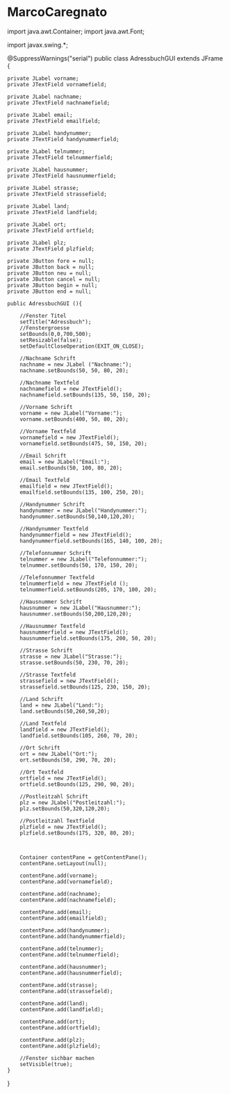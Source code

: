 # MarcoCaregnato
import java.awt.Container;
import java.awt.Font;

import javax.swing.*;

@SuppressWarnings("serial")
public class AdressbuchGUI extends JFrame {
	
	private JLabel vorname;
	private JTextField vornamefield; 
	
	private JLabel nachname;
	private JTextField nachnamefield;
	 
	private JLabel email;
	private JTextField emailfield;
	
	private JLabel handynummer;
	private JTextField handynummerfield;
	
	private JLabel telnummer;
	private JTextField telnummerfield;
	
	private JLabel hausnummer;
	private JTextField hausnummerfield;
	
	private JLabel strasse;
	private JTextField strassefield;
	
	private JLabel land;
	private JTextField landfield;
	
	private JLabel ort;
	private JTextField ortfield;
	
	private JLabel plz;
	private JTextField plzfield;
	
	private JButton fore = null;
	private JButton back = null;
	private JButton neu = null;
	private JButton cancel = null;
	private JButton begin = null;
	private JButton end = null;
	
	public AdressbuchGUI (){
		
		//Fenster Titel
		setTitle("Adressbuch");
		//Fenstergroesse
		setBounds(0,0,700,500);
		setResizable(false);
		setDefaultCloseOperation(EXIT_ON_CLOSE);
		
		//Nachname Schrift
		nachname = new JLabel ("Nachname:");
		nachname.setBounds(50, 50, 80, 20);
		
		//Nachname Textfeld
		nachnamefield = new JTextField();
		nachnamefield.setBounds(135, 50, 150, 20);
		
		//Vorname Schrift
		vorname = new JLabel("Vorname:");
		vorname.setBounds(400, 50, 80, 20);
		
		//Vorname Textfeld
		vornamefield = new JTextField();
		vornamefield.setBounds(475, 50, 150, 20);
		
		//Email Schrift
		email = new JLabel("Email:");
		email.setBounds(50, 100, 80, 20);
		
		//Email Textfeld
		emailfield = new JTextField();
		emailfield.setBounds(135, 100, 250, 20);
		
		//Handynummer Schrift
		handynummer = new JLabel("Handynummer:");
		handynummer.setBounds(50,140,120,20);
		
		//Handynummer Textfeld
		handynummerfield = new JTextField();
		handynummerfield.setBounds(165, 140, 100, 20);
		
		//Telefonnummer Schrift
		telnummer = new JLabel("Telefonnummer:");
		telnummer.setBounds(50, 170, 150, 20);
		
		//Telefonnummer Textfeld
		telnummerfield = new JTextField ();
		telnummerfield.setBounds(205, 170, 100, 20);
		
		//Hausnummer Schrift
		hausnummer = new JLabel("Hausnummer:");
		hausnummer.setBounds(50,200,120,20);
		
		//Hausnummer Textfeld
		hausnummerfield = new JTextField();
		hausnummerfield.setBounds(175, 200, 50, 20);
		
		//Strasse Schrift
		strasse = new JLabel("Strasse:");
		strasse.setBounds(50, 230, 70, 20);
		
		//Strasse Textfeld
		strassefield = new JTextField();
		strassefield.setBounds(125, 230, 150, 20);
		
		//Land Schrift
		land = new JLabel("Land:");
		land.setBounds(50,260,50,20);
		
		//Land Textfeld
		landfield = new JTextField();
		landfield.setBounds(105, 260, 70, 20);
		
		//Ort Schrift
		ort = new JLabel("Ort:");
		ort.setBounds(50, 290, 70, 20);
		
		//Ort Textfeld
		ortfield = new JTextField();
		ortfield.setBounds(125, 290, 90, 20);
		
		//Postleitzahl Schrift
		plz = new JLabel("Postleitzahl:");
		plz.setBounds(50,320,120,20);
		
		//Postleitzahl Textfield
		plzfield = new JTextField();
		plzfield.setBounds(175, 320, 80, 20);
		
		
		
		Container contentPane = getContentPane();
		contentPane.setLayout(null);
		
		contentPane.add(vorname);
		contentPane.add(vornamefield);
		
		contentPane.add(nachname);
		contentPane.add(nachnamefield);
		
		contentPane.add(email);
		contentPane.add(emailfield);
		
		contentPane.add(handynummer);
		contentPane.add(handynummerfield);

		contentPane.add(telnummer);
		contentPane.add(telnummerfield);
		
		contentPane.add(hausnummer);
		contentPane.add(hausnummerfield);
		
		contentPane.add(strasse);
		contentPane.add(strassefield);
		
		contentPane.add(land);
		contentPane.add(landfield);
		
		contentPane.add(ort);
		contentPane.add(ortfield);
		
		contentPane.add(plz);
		contentPane.add(plzfield);
				
		//Fenster sichbar machen
		setVisible(true);		
	}
}

